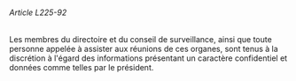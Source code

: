 ###### Article L225-92

Les membres du directoire et du conseil de surveillance, ainsi que toute personne appelée à assister aux réunions de ces organes, sont tenus à la discrétion à l'égard des informations présentant un caractère confidentiel et données comme telles par le président.

